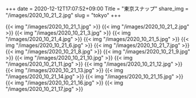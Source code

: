 +++
date  = 2020-12-12T17:07:52+09:00
Title = "東京スナップ"
share_img = "/images/2020_10_21_2.jpg"
slug = "tokyo"
+++

{{< img "/images/2020_10_21_1.jpg" >}}
{{< img "/images/2020_10_21_2.jpg" >}}
{{< img "/images/2020_10_21_3.jpg" >}}
{{< img "/images/2020_10_21_4.jpg" >}}
{{< img "/images/2020_10_21_5.jpg" >}}
{{< img "/images/2020_10_21_6.jpg" >}}
{{< img "/images/2020_10_21_7.jpg" >}}
{{< img "/images/2020_10_21_8.jpg" >}}
{{< img "/images/2020_10_21_9.jpg" >}}
{{< img "/images/2020_10_21_10.jpg" >}}
{{< img "/images/2020_10_21_11.jpg" >}}
{{< img "/images/2020_10_21_12.jpg" >}}
{{< img "/images/2020_10_21_13.jpg" >}}
{{< img "/images/2020_10_21_14.jpg" >}}
{{< img "/images/2020_10_21_15.jpg" >}}
{{< img "/images/2020_10_21_16.jpg" >}}
{{< img "/images/2020_10_21_17.jpg" >}}